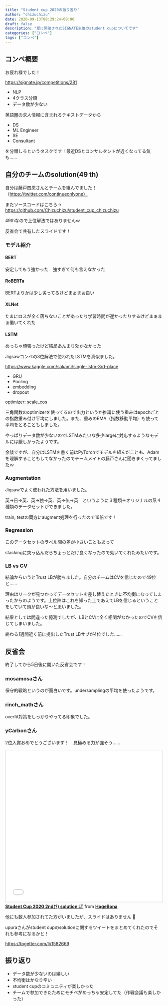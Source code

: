```yaml
---
title: "Student cup 2020の振り返り"
author: "chizuchizu"
date: 2020-09-13T08:29:24+09:00
draft: false
description: "夏に開催されたSIGNATE主催のstudent cupについてです"
categories: ["コンペ"]
tags: ["コンペ"]
---
```






## コンペ概要

お疲れ様でした！　

https://signate.jp/competitions/281

- NLP
- 4クラス分類
- データ数が少ない

英語圏の求人情報に含まれるテキストデータから

- DS
- ML Engineer
- SE
- Consultant

を分類しろというタスクです！最近DSとコンサルタントが近くなってる気も……



## 自分のチームのsolution(49 th)

自分は藤戸四恩さんとチームを組んでました！（https://twitter.com/continueonlyone）

またソースコードはこちら→ https://github.com/Chizuchizu/student_cup_chizuchizu

49thなので上位解法ではありませんｗ

反省会で共有したスライドです！

<script async class="speakerdeck-embed" data-id="707dd07342954683a6299fb30fe6521b" data-ratio="1.77777777777778" src="//speakerdeck.com/assets/embed.js"></script>

### モデル紹介

<script async class="speakerdeck-embed" data-slide="6" data-id="707dd07342954683a6299fb30fe6521b" data-ratio="1.77777777777778" src="//speakerdeck.com/assets/embed.js"></script>

#### BERT

安定してもう強かった　強すぎて何も言えなかった

#### RoBERTa

BERTよりかは少し劣ってるけどまぁまぁ良い

#### XLNet

たまにロスが全く落ちないことがあったり学習時間が遅かったりするけどまぁまぁ働いてくれた

#### LSTM

めっちゃ頑張ったけど結局あんまり効かなかった

Jigsawコンペの3位解法で使われたLSTMを真似ました。

https://www.kaggle.com/sakami/single-lstm-3rd-place

- GRU
- Pooling
- embedding
- dropout

optimizer: scale_cos

三角関数のoptimizerを使ってるので出力というか推論に使う重みはepochごとの指数重み付け平均にしました。また、重みのEMA（指数移動平均）も使って平均をとることもしました。

やっぱりデータ数が少ないのでLSTMみたいな多少largeに対応するようなモデルには厳しかったようです。

余談ですが、自分はLSTMを書く前はPyTorchでモデルを組んだことも、Adamを理解することもしてなかったのでチームメイトの藤戸さんに聞きまくってましたｗ

<script async class="speakerdeck-embed" data-slide="16" data-id="707dd07342954683a6299fb30fe6521b" data-ratio="1.77777777777778" src="//speakerdeck.com/assets/embed.js"></script>

### Augmentation

Jigsawでよく使われた方法を用いました。

英→日→英、英→独→英、英→仏→英　というように３種類＋オリジナルの系４種類のデータセットができました。

train, testの両方にaugment処理を行ったので16倍です！

<script async class="speakerdeck-embed" data-slide="10" data-id="707dd07342954683a6299fb30fe6521b" data-ratio="1.77777777777778" src="//speakerdeck.com/assets/embed.js"></script>

### Regression

このデータセットのラベル間の差が小さいこともあって

stackingに突っ込んだらちょっとだけ良くなったので効いてくれたみたいです。

<script async class="speakerdeck-embed" data-slide="11" data-id="707dd07342954683a6299fb30fe6521b" data-ratio="1.77777777777778" src="//speakerdeck.com/assets/embed.js"></script>

### LB vs CV

結論からいうとTrust LBが勝ちました。自分のチームはCVを信じたので49位と……

理由はリークが見つかってデータセットを差し替えたときに不均衡になってしまったからのようです。上位陣はこれを知った上であえてLBを信じるということをしていて頭が良いな〜と思いました。



結果としては間違った憶測でしたが、LBとCVに全く相関がなかったのでCVを信じてしまいました。

<script async class="speakerdeck-embed" data-slide="19" data-id="707dd07342954683a6299fb30fe6521b" data-ratio="1.77777777777778" src="//speakerdeck.com/assets/embed.js"></script>

終わる1週間近く前に提出したTrust LBサブが4位でした……

<script async class="speakerdeck-embed" data-slide="20" data-id="707dd07342954683a6299fb30fe6521b" data-ratio="1.77777777777778" src="//speakerdeck.com/assets/embed.js"></script>

## 反省会

終了してから5日後に開いた反省会です！

### mosamosaさん

保守的戦略というのが面白いです。undersamplingの平均を使ったようです。

<script async class="speakerdeck-embed" data-id="9ff418dfeca540d2b9b17a8514e727ce" data-ratio="1.41436464088398" src="//speakerdeck.com/assets/embed.js"></script>

### rinch_mathさん

overfit対策をしっかりやってる印象でした。

<script async class="speakerdeck-embed" data-id="2e66da1eb8fa4f70af7354194881572f" data-ratio="1.77777777777778" src="//speakerdeck.com/assets/embed.js"></script>



### yCarbonさん

2位入賞おめでとうございます！　見極める力が強そう……

<iframe src="//www.slideshare.net/slideshow/embed_code/key/GslIvvFm6aLWCf" width="595" height="485" frameborder="0" marginwidth="0" marginheight="0" scrolling="no" style="border:1px solid #CCC; border-width:1px; margin-bottom:5px; max-width: 100%;" allowfullscreen> </iframe> <div style="margin-bottom:5px"> <strong> <a href="//www.slideshare.net/HogeBona/student-cup-2020-2nd-solution-lt" title="Student Cup 2020 2nd(?) solution LT" target="_blank">Student Cup 2020 2nd(?) solution LT</a> </strong> from <strong><a href="https://www.slideshare.net/HogeBona" target="_blank">HogeBona</a></strong> </div>

他にも数人参加されてた方がいましたが、スライドはありません 🙏

upuraさんがstudent cupのsolutionに関するツイートをまとめてくれたのでそれも参考になるかと！

https://togetter.com/li/1582669





## 振り返り

- データ数が少ないのは嬉しい
- 不均衡はかなり辛い
- student cupのコミュニティが楽しかった
- チームで参加できたためにモチベがめっちゃ安定してた（作戦会議も楽しかった）

